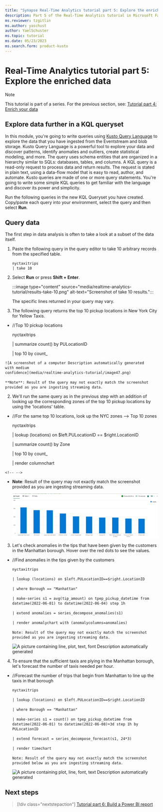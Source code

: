 ```yaml
---
title: "Synapse Real-Time Analytics tutorial part 5: Explore the enriched data"
description: Part 5 of the Real-Time Analytics tutorial in Microsoft Fabric
ms.reviewer: tzgitlin
ms.author: yaschust
author: YaelSchuster
ms.topic: tutorial
ms.date: 05/23/2023
ms.search.form: product-kusto
---
```

# Real-Time Analytics tutorial part 5: Explore the enriched data

> [!NOTE]
> This tutorial is part of a series. For the previous section, see:   [Tutorial part 4: Enrich your data](tutorial-4-enrich-data.md)

## Explore data further in a KQL queryset

In this module, you're going to write queries using [Kusto Query Language](/azure/data-explorer/kusto/query/) to explore the data that you have ingested from the Eventstream and blob storage. Kusto Query Language is a powerful tool to explore your data and discover patterns, identify anomalies and outliers, create statistical modeling, and more. The query uses schema entities that are organized in a hierarchy similar to SQLs: databases, tables, and columns. A KQL query is a read-only request to process data and return results. The request is stated in plain text, using a data-flow model that is easy to read, author, and automate. Kusto queries are made of one or more query statements. You're going to write some simple KQL queries to get familiar with the language and discover its power and simplicity.

Run the following queries in the new KQL Queryset you have created.
Copy/paste each query into your environment, select the query and then
select **Run**.


## Query data

The first step in data analysis is often to take a look at a subset of the data itself.

1. Paste the following query in the query editor to take 10 arbitrary records from the specified table.

    ```kusto
    nyctaxitrips
    | take 10
    ```

1. Select **Run** or press **Shift + Enter**. 

    :::image type="content" source="media/realtime-analytics-tutorial/results-take-10.png" alt-text="Screenshot of take 10 results.":::

    The specific lines returned in your query may vary. 
1.  The following query returns the top 10 pickup locations in New York
    City for Yellow Taxis.

-    //Top 10 pickup locations

        nyctaxitrips

        | summarize count() by PULocationID

        | top 10 by count_ 

    ![A screenshot of a computer Description automatically generated
    with medium
    confidence](media/realtime-analytics-tutorial/image47.png)

    **Note**: Result of the query may not exactly match the screenshot
    provided as you are ingesting streaming data.

2.  We'll run the same query as in the previous step with an addition
    of looking up the corresponding zones of the top 10 pickup locations
    by using the 'locations' table.

-    //For the same top 10 locations, look up the NYC zones --> Top 10 zones

        nyctaxitrips

        | lookup (locations) on $left.PULocationID == $right.LocationID

        | summarize count() by Zone

        | top 10 by count_

        | render columnchart

```{=html}
<!-- -->
```

-   **Note**: Result of the query may not exactly match the screenshot
    provided as you are ingesting streaming data.

    ![](media/realtime-analytics-tutorial/image49.png)

3.  Let's check anomalies in the tips that have been given by the
    customers in the Manhattan borough. Hover over the red dots to see
    the values.

-   //Find anomalies in the tips given by the customers 

        nyctaxitrips

        | lookup (locations) on $left.PULocationID==$right.LocationID

        | where Borough == "Manhattan"

        | make-series s1 = avg(tip_amount) on tpep_pickup_datetime from datetime(2022-06-01) to datetime(2022-06-04) step 1h

        | extend anomalies = series_decompose_anomalies(s1)

        | render anomalychart with (anomalycolumns=anomalies)

        Note: Result of the query may not exactly match the screenshot provided as you are ingesting streaming data.

    ![A picture containing line, plot, text, font Description
    automatically
    generated](media/realtime-analytics-tutorial/image50.png)

4.  To ensure that the sufficient taxis are plying in the Manhattan
    borough, let's forecast the number of taxis needed per hour.

-   //Forecast the number of trips that begin from Manhattan to line up the taxis in that borough

        nyctaxitrips

        | lookup (locations) on $left.PULocationID==$right.LocationID

        | where Borough == "Manhattan"

        | make-series s1 = count() on tpep_pickup_datetime from datetime(2022-06-01) to datetime(2022-06-08)+3d step 1h by PULocationID

        | extend forecast = series_decompose_forecast(s1, 24*3)

        | render timechart

        Note: Result of the query may not exactly match the screenshot provided below as you are ingesting streaming data.

    ![A picture containing plot, line, font, text Description
    automatically
    generated](media/realtime-analytics-tutorial/image51.png)

## Next steps

> [!div class="nextstepaction"]
> [Tutorial part 6: Build a Power BI report](tutorial-6-build-report.md)